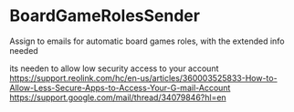 # BoardGameRolesSender
Assign to emails for automatic board games roles, with the extended info needed

its needen to allow low security access to your account
https://support.reolink.com/hc/en-us/articles/360003525833-How-to-Allow-Less-Secure-Apps-to-Access-Your-G-mail-Account
https://support.google.com/mail/thread/34079846?hl=en